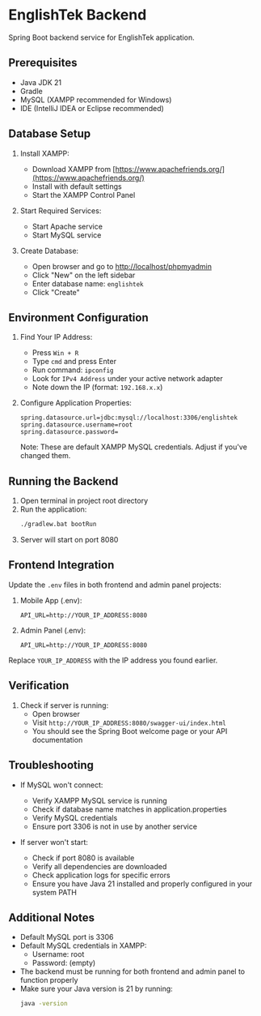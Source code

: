 # EnglishTek Backend

Spring Boot backend service for EnglishTek application.

## Prerequisites

- Java JDK 21
- Gradle
- MySQL (XAMPP recommended for Windows)
- IDE (IntelliJ IDEA or Eclipse recommended)

## Database Setup

1. Install XAMPP:
   - Download XAMPP from [https://www.apachefriends.org/](https://www.apachefriends.org/)
   - Install with default settings
   - Start the XAMPP Control Panel

2. Start Required Services:
   - Start Apache service
   - Start MySQL service

3. Create Database:
   - Open browser and go to [http://localhost/phpmyadmin](http://localhost/phpmyadmin)
   - Click "New" on the left sidebar
   - Enter database name: `englishtek`
   - Click "Create"

## Environment Configuration

1. Find Your IP Address:
   - Press `Win + R`
   - Type `cmd` and press Enter
   - Run command: `ipconfig`
   - Look for `IPv4 Address` under your active network adapter
   - Note down the IP (format: `192.168.x.x`)

2. Configure Application Properties:
   ```properties
   spring.datasource.url=jdbc:mysql://localhost:3306/englishtek
   spring.datasource.username=root
   spring.datasource.password=
   ```
   Note: These are default XAMPP MySQL credentials. Adjust if you've changed them.

## Running the Backend

1. Open terminal in project root directory
2. Run the application:
   ```bash
   ./gradlew.bat bootRun
   ```
3. Server will start on port 8080

## Frontend Integration

Update the `.env` files in both frontend and admin panel projects:

1. Mobile App (.env):
   ```
   API_URL=http://YOUR_IP_ADDRESS:8080
   ```

2. Admin Panel (.env):
   ```
   API_URL=http://YOUR_IP_ADDRESS:8080
   ```

Replace `YOUR_IP_ADDRESS` with the IP address you found earlier.

## Verification

1. Check if server is running:
   - Open browser
   - Visit `http://YOUR_IP_ADDRESS:8080/swagger-ui/index.html`
   - You should see the Spring Boot welcome page or your API documentation

## Troubleshooting

- If MySQL won't connect:
  - Verify XAMPP MySQL service is running
  - Check if database name matches in application.properties
  - Verify MySQL credentials
  - Ensure port 3306 is not in use by another service

- If server won't start:
  - Check if port 8080 is available
  - Verify all dependencies are downloaded
  - Check application logs for specific errors
  - Ensure you have Java 21 installed and properly configured in your system PATH

## Additional Notes

- Default MySQL port is 3306
- Default MySQL credentials in XAMPP:
  - Username: root
  - Password: (empty)
- The backend must be running for both frontend and admin panel to function properly
- Make sure your Java version is 21 by running:
  ```bash
  java -version
  ```
